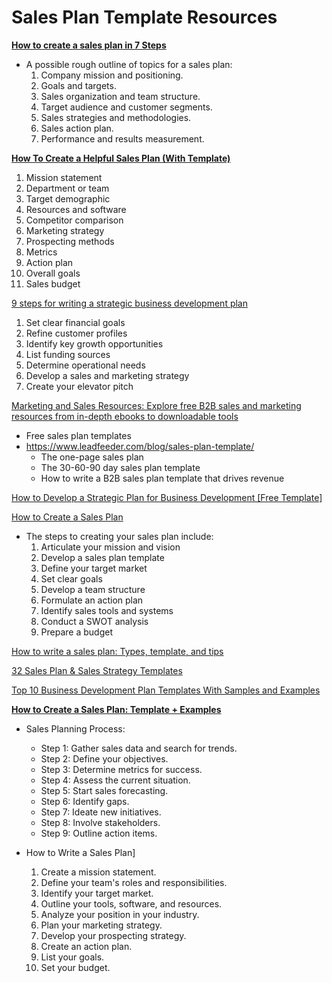 
# Sales Plan Template Resources



__[How to create a sales plan in 7 Steps](https://www.pipedrive.com/en/blog/sales-plan)__
- A possible rough outline of topics for a sales plan:
  1. Company mission and positioning.
  2. Goals and targets.
  3. Sales organization and team structure.
  4. Target audience and customer segments.
  5. Sales strategies and methodologies.
  6. Sales action plan.
  7. Performance and results measurement.


__[How To Create a Helpful Sales Plan (With Template)](https://www.indeed.com/career-advice/career-development/sales-plan-template)__
  1. Mission statement
  2. Department or team
  3. Target demographic
  4. Resources and software
  5. Competitor comparison
  6. Marketing strategy
  7. Prospecting methods
  8. Metrics
  9. Action plan
  10. Overall goals
  11. Sales budget



[9 steps for writing a strategic business development plan](https://www.myob.com/au/resources/guides/starting-a-business/business-development-plan)
  1. Set clear financial goals
  2. Refine customer profiles
  3. Identify key growth opportunities
  4. List funding sources
  5. Determine operational needs
  6. Develop a sales and marketing strategy
  7. Create your elevator pitch



[Marketing and Sales Resources: Explore free B2B sales and marketing resources from in-depth ebooks to downloadable tools](https://www.leadfeeder.com/guides/)
- Free sales plan templates
- https://www.leadfeeder.com/blog/sales-plan-template/
  + The one-page sales plan
  + The 30-60-90 day sales plan template
  + How to write a B2B sales plan template that drives revenue



[How to Develop a Strategic Plan for Business Development [Free Template]](https://blog.hubspot.com/sales/strategic-plan-template)


[How to Create a Sales Plan](https://www.crazyegg.com/blog/how-to-create-a-sales-plan/)
- The steps to creating your sales plan include:
  1. Articulate your mission and vision
  2. Develop a sales plan template
  3. Define your target market
  4. Set clear goals
  5. Develop a team structure
  6. Formulate an action plan
  7. Identify sales tools and systems
  8. Conduct a SWOT analysis
  9. Prepare a budget


[How to write a sales plan: Types, template, and tips](https://www.zendesk.com/blog/create-successful-sales-plan-free-template/)


[32 Sales Plan & Sales Strategy Templates](https://templatelab.com/sales-plan-templates/)



[Top 10 Business Development Plan Templates With Samples and Examples](https://www.slideteam.net/blog/business-development-plan-ppt-templates)



__[How to Create a Sales Plan: Template + Examples](https://blog.hubspot.com/sales/ultimate-guide-creating-sales-plan)__
- Sales Planning Process:
  + Step 1: Gather sales data and search for trends.
  + Step 2: Define your objectives.
  + Step 3: Determine metrics for success.
  + Step 4: Assess the current situation.
  + Step 5: Start sales forecasting.
  + Step 6: Identify gaps.
  + Step 7: Ideate new initiatives.
  + Step 8: Involve stakeholders.
  + Step 9: Outline action items.

- How to Write a Sales Plan]
  1. Create a mission statement.
  2. Define your team's roles and responsibilities.
  3. Identify your target market.
  4. Outline your tools, software, and resources.
  5. Analyze your position in your industry.
  6. Plan your marketing strategy.
  7. Develop your prospecting strategy.
  8. Create an action plan.
  9. List your goals.
  10. Set your budget.

